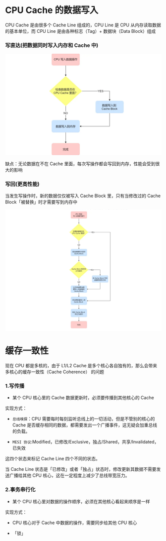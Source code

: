 # CPU Cache 的数据写入

CPU Cache 是由很多个 Cache Line 组成的，CPU Line 是 CPU 从内存读取数据的基本单位，而 CPU Line 是由各种标志（Tag）+ 数据块（Data Block）组成

### 写直达(把数据同时写入内存和 Cache 中)

![](image/屏幕截图_20250721_172234.png)

缺点：无论数据在不在 Cache 里面，每次写操作都会写回到内存，性能会受到很大的影响

### 写回(更高性能)

当发生写操作时，新的数据仅仅被写入 Cache Block 里，只有当修改过的 Cache Block「被替换」时才需要写到内存中

![](image/屏幕截图_20250721_172501.png)

# 缓存一致性

现在 CPU 都是多核的，由于 L1/L2 Cache 是多个核心各自独有的，那么会带来多核心的缓存一致性（Cache Coherence） 的问题

### 1.写传播

- 某个 CPU 核心里的 Cache 数据更新时，必须要传播到其他核心的 Cache

实现方式：

- `总线嗅探`：CPU 需要每时每刻监听总线上的一切活动，但是不管别的核心的 Cache 是否缓存相同的数据，都需要发出一个广播事件，这无疑会加重总线的负载。

- `MESI 协议`:Modified，已修改/Exclusive，独占/Shared，共享/Invalidated，已失效

这四个状态来标记 Cache Line 四个不同的状态。

当 Cache Line 状态是「已修改」或者「独占」状态时，修改更新其数据不需要发送广播给其他 CPU 核心，这在一定程度上减少了总线带宽压力。

### 2.事务串行化 

- 某个 CPU 核心里对数据的操作顺序，必须在其他核心看起来顺序是一样

实现方式：

- CPU 核心对于 Cache 中数据的操作，需要同步给其他 CPU 核心

- 「锁」

#

